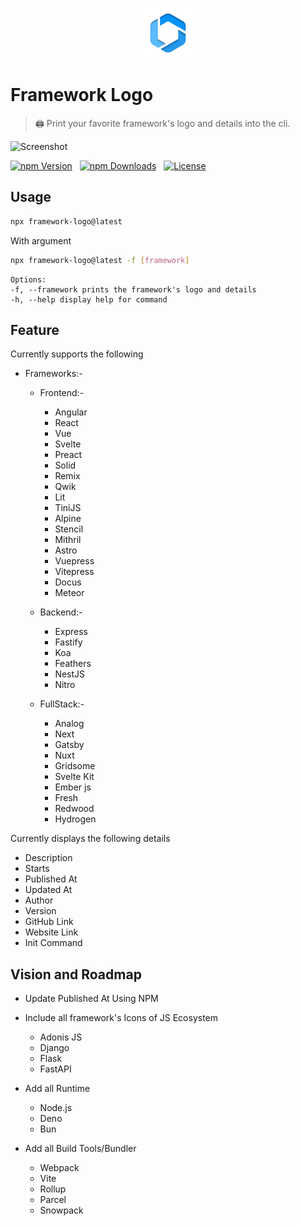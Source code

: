 <p align="center">
  <img src="./assets/logo.png" lt="Logo" width="80" />
<p>

# Framework Logo

> :printer: Print your favorite framework's logo and details into the cli.

![Screenshot](assets/screenshot.webp)

[![npm Version](https://img.shields.io/npm/v/framework-logo.svg)](https://www.npmjs.com/package/framework-logo) &nbsp;
[![npm Downloads](https://img.shields.io/npm/dm/framework-logo.svg)](https://www.npmjs.com/package/framework-logo) &nbsp;
[![License](https://img.shields.io/npm/l/framework-logo.svg)](https://github.com/shba007/framework-logo?tab=MIT-1-ov-file) &nbsp;

## Usage

```sh
npx framework-logo@latest
```

With argument

```sh
npx framework-logo@latest -f [framework]

```

    Options:
    -f, --framework prints the framework's logo and details
    -h, --help display help for command

## Feature

Currently supports the following

- Frameworks:-

  - Frontend:-
    - Angular
    - React
    - Vue
    - Svelte
    - Preact
    - Solid
    - Remix
    - Qwik
    - Lit
    - TiniJS
    - Alpine
    - Stencil
    - Mithril
    - Astro
    - Vuepress
    - Vitepress
    - Docus
    - Meteor

  - Backend:-
    - Express
    - Fastify
    - Koa
    - Feathers
    - NestJS
    - Nitro

  - FullStack:-
    - Analog
    - Next
    - Gatsby
    - Nuxt
    - Gridsome
    - Svelte Kit
    - Ember js
    - Fresh
    - Redwood
    - Hydrogen

Currently displays the following details

- Description
- Starts
- Published At
- Updated At
- Author
- Version
- GitHub Link
- Website Link
- Init Command

## Vision and Roadmap

- Update Published At Using NPM
- Include all framework's Icons of JS Ecosystem

  - Adonis JS
  - Django
  - Flask
  - FastAPI

- Add all Runtime
  - Node.js
  - Deno
  - Bun
  
- Add all Build Tools/Bundler
  - Webpack
  - Vite
  - Rollup
  - Parcel
  - Snowpack